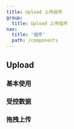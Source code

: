 ```yaml
---
title: Upload 上传组件
group:
  title: Upload 上传组件
nav:
  title: '组件'
  path: /components
---
```


## Upload

### 基本使用

<code src="./demo/base.tsx"></code>

### 受控数据

<code src="./demo/customData.tsx"></code>

### 拖拽上传

<code src="./demo/drag.tsx"></code>

<API></API>
